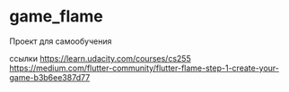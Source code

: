 # game_flame

Проект для самообучения

ссылки
https://learn.udacity.com/courses/cs255
https://medium.com/flutter-community/flutter-flame-step-1-create-your-game-b3b6ee387d77